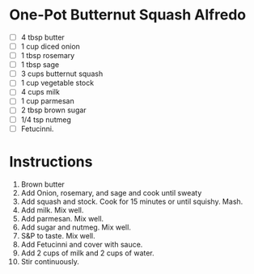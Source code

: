 # One-Pot Butternut Squash Alfredo

- [ ] 4 tbsp butter
- [ ] 1 cup diced onion
- [ ] 1 tbsp rosemary
- [ ] 1 tbsp sage
- [ ] 3 cups butternut squash
- [ ] 1 cup vegetable stock
- [ ] 4 cups milk
- [ ] 1 cup parmesan
- [ ] 2 tbsp brown sugar
- [ ] 1/4 tsp nutmeg
- [ ] Fetucinni. 

# Instructions

1. Brown butter
2. Add Onion, rosemary, and sage and cook until sweaty
3. Add squash and stock. Cook for 15 minutes or until squishy. Mash.
4. Add milk. Mix well.
5. Add parmesan. Mix well.
6. Add sugar and nutmeg. Mix well.
7. S&P to taste. Mix well.
8. Add Fetucinni and cover with sauce.
9. Add 2 cups of milk and 2 cups of water.
10. Stir continuously. 
